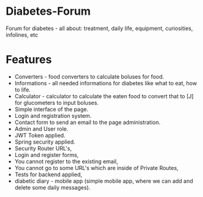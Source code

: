 # Diabetes-Forum
Forum for diabetes - all about: treatment, daily life, equipment, curiosities, infolines, etc 

# Features
- Converters - food converters to calculate boluses for food.
- Informations - all needed informations for diabetes like what to eat, how to life.
- Calculator - calculator to calculate the eaten food to convert that to [J] for glucometers to input boluses.
- Simple interface of the page. 
- Login and registration system.
- Contact form to send an email to the page administration.
- Admin and User role.
- JWT Token applied.
- Spring security applied.
- Security Router URL's,
- Login and register forms,
- You cannot register to the existing email,
- You cannot go to some URL's which are inside of Private Routes,
- Tests for backend applied,
- diabetic diary - mobile app (simple mobile app, where we can add and delete some daily messages). 
